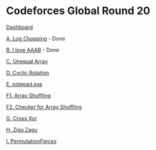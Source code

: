 # Codeforces Global Round 20

[Dashboard](https://codeforces.com/contest/1672)

[A. Log Chopping](https://codeforces.com/contest/1672/problem/A) - Done

[B. I love AAAB](https://codeforces.com/contest/1672/problem/B) - Done

[C. Unequal Array](https://codeforces.com/contest/1672/problem/C)

[D. Cyclic Rotation](https://codeforces.com/contest/1672/problem/D)

[E. notepad.exe](https://codeforces.com/contest/1672/problem/E)

[F1. Array Shuffling](https://codeforces.com/contest/1672/problem/F1)

[F2. Checker for Array Shuffling](https://codeforces.com/contest/1672/problem/F2)

[G. Cross Xor](https://codeforces.com/contest/1672/problem/G)

[H. Zigu Zagu](https://codeforces.com/contest/1672/problem/H)

[I. PermutationForces](https://codeforces.com/contest/1672/problem/I)
